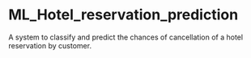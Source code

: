# ML_Hotel_reservation_prediction
A system to classify and predict the chances of cancellation of a hotel reservation by customer.
